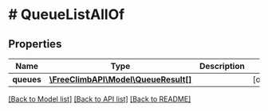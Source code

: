 # # QueueListAllOf

## Properties

Name | Type | Description | Notes
------------ | ------------- | ------------- | -------------
**queues** | [**\FreeClimbAPI\Model\QueueResult[]**](QueueResult.md) |  | [optional] 

[[Back to Model list]](../../README.md#documentation-for-models) [[Back to API list]](../../README.md#documentation-for-api-endpoints) [[Back to README]](../../README.md)


